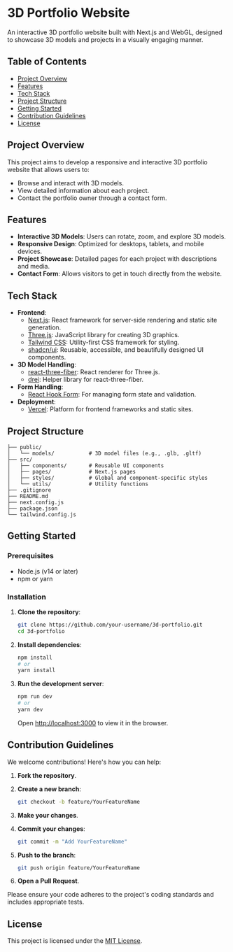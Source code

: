 # 3D Portfolio Website

An interactive 3D portfolio website built with Next.js and WebGL, designed to showcase 3D models and projects in a visually engaging manner.

## Table of Contents

- [Project Overview](#project-overview)
- [Features](#features)
- [Tech Stack](#tech-stack)
- [Project Structure](#project-structure)
- [Getting Started](#getting-started)
- [Contribution Guidelines](#contribution-guidelines)
- [License](#license)

## Project Overview

This project aims to develop a responsive and interactive 3D portfolio website that allows users to:

- Browse and interact with 3D models.
- View detailed information about each project.
- Contact the portfolio owner through a contact form.

## Features

- **Interactive 3D Models**: Users can rotate, zoom, and explore 3D models.
- **Responsive Design**: Optimized for desktops, tablets, and mobile devices.
- **Project Showcase**: Detailed pages for each project with descriptions and media.
- **Contact Form**: Allows visitors to get in touch directly from the website.

## Tech Stack

- **Frontend**:
  - [Next.js](https://nextjs.org/): React framework for server-side rendering and static site generation.
  - [Three.js](https://threejs.org/): JavaScript library for creating 3D graphics.
  - [Tailwind CSS](https://tailwindcss.com/): Utility-first CSS framework for styling.
  - [shadcn/ui](https://ui.shadcn.com/): Reusable, accessible, and beautifully designed UI components.
- **3D Model Handling**:
  - [react-three-fiber](https://github.com/pmndrs/react-three-fiber): React renderer for Three.js.
  - [drei](https://github.com/pmndrs/drei): Helper library for react-three-fiber.
- **Form Handling**:
  - [React Hook Form](https://react-hook-form.com/): For managing form state and validation.
- **Deployment**:
  - [Vercel](https://vercel.com/): Platform for frontend frameworks and static sites.

## Project Structure

```
├── public/
│   └── models/           # 3D model files (e.g., .glb, .gltf)
├── src/
│   ├── components/       # Reusable UI components
│   ├── pages/            # Next.js pages
│   ├── styles/           # Global and component-specific styles
│   └── utils/            # Utility functions
├── .gitignore
├── README.md
├── next.config.js
├── package.json
└── tailwind.config.js
```

## Getting Started

### Prerequisites

- Node.js (v14 or later)
- npm or yarn

### Installation

1. **Clone the repository**:

   ```bash
   git clone https://github.com/your-username/3d-portfolio.git
   cd 3d-portfolio
   ```

2. **Install dependencies**:

   ```bash
   npm install
   # or
   yarn install
   ```

3. **Run the development server**:

   ```bash
   npm run dev
   # or
   yarn dev
   ```

   Open [http://localhost:3000](http://localhost:3000) to view it in the browser.

## Contribution Guidelines

We welcome contributions! Here's how you can help:

1. **Fork the repository**.
2. **Create a new branch**:

   ```bash
   git checkout -b feature/YourFeatureName
   ```

3. **Make your changes**.
4. **Commit your changes**:

   ```bash
   git commit -m "Add YourFeatureName"
   ```

5. **Push to the branch**:

   ```bash
   git push origin feature/YourFeatureName
   ```

6. **Open a Pull Request**.

Please ensure your code adheres to the project's coding standards and includes appropriate tests.

## License

This project is licensed under the [MIT License](LICENSE).

